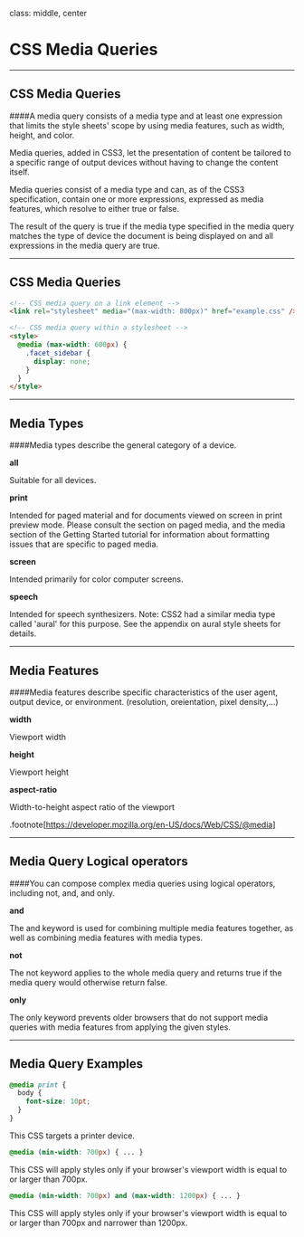 class: middle, center

# CSS Media Queries

---

## CSS Media Queries

####A media query consists of a media type and at least one expression that limits the style sheets' scope by using media features, such as width, height, and color. 
      
Media queries, added in CSS3, let the presentation of content be tailored to a specific range of output devices without having to change the content itself.

Media queries consist of a media type and can, as of the CSS3 specification, contain one or more expressions, expressed as media features, which resolve to either true or false.  
      
The result of the query is true if the media type specified in the media query matches the type of device the document is being displayed on and all expressions in the media query are true.

---

## CSS Media Queries
      
```html
<!-- CSS media query on a link element -->
<link rel="stylesheet" media="(max-width: 800px)" href="example.css" />
```

```html
<!-- CSS media query within a stylesheet -->
<style>
  @media (max-width: 600px) {
    .facet_sidebar {
      display: none;
    }
  }
</style>
```

---

## Media Types

####Media types describe the general category of a device.

**all**

Suitable for all devices.

**print**

Intended for paged material and for documents viewed on screen in print preview mode. Please consult the section on paged media, and the media section of the Getting Started tutorial for information about formatting issues that are specific to paged media.

**screen**

Intended primarily for color computer screens.

**speech**

Intended for speech synthesizers. Note: CSS2 had a similar media type called 'aural' for this purpose. See the appendix on aural style sheets for details. 


---

## Media Features

####Media features describe specific characteristics of the user agent, output device, or environment. (resolution, oreientation, pixel density,...)


**width** 	

Viewport width 	
  
**height**

Viewport height 	
  
**aspect-ratio**

Width-to-height aspect ratio of the viewport

.footnote[https://developer.mozilla.org/en-US/docs/Web/CSS/@media]

---

## Media Query Logical operators
      
####You can compose complex media queries using logical operators, including not, and, and only. 

**and**

The and keyword is used for combining multiple media features together, as well as combining media features with media types.

**not**

The not keyword applies to the whole media query and returns true if the media query would otherwise return false.

**only**

The only keyword prevents older browsers that do not support media queries with media features from applying the given styles.
      

---

## Media Query Examples


```css
@media print {
  body { 
    font-size: 10pt; 
  }
}
```
This CSS targets a printer device.



```css
@media (min-width: 700px) { ... }
```
This CSS will apply styles only if your browser's viewport width is equal to or larger than 700px.

```css
@media (min-width: 700px) and (max-width: 1200px) { ... }
```
This CSS will apply styles only if your browser's viewport width is equal to or larger than 700px and narrower than 1200px.
